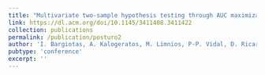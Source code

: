 ```yaml
---
title: "Multivariate two-sample hypothesis testing through AUC maximization for biomedical applications"
link: https://dl.acm.org/doi/10.1145/3411408.3411422
collection: publications
permalink: /publication/posturo2
author: 'I. Bargiotas, A. Kalogeratos, M. Limnios, P-P. Vidal, D. Ricard, N. Vayatis'
pubtype: 'conference'
excerpt: ''
---
```


